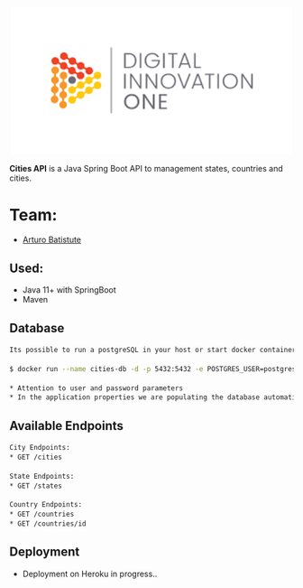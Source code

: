 <p align="center">
    <img width="500" height="auto" src="dio.png" alt="PHP Censor" />
</p>

**Cities API** is a Java Spring Boot API to management states, countries and cities.

# Team:

- [Arturo Batistute](https://github.com/ArturoBatistute)


## Used:

* Java 11+ with SpringBoot
* Maven

## Database

```bash
Its possible to run a postgreSQL in your host or start docker container with PostgreSQL using the following command?

$ docker run --name cities-db -d -p 5432:5432 -e POSTGRES_USER=postgres_user_city -e POSTGRES_PASSWORD=super_password -e POSTGRES_DB=cities postgres

* Attention to user and password parameters
* In the application properties we are populating the database automatically when starting the project
```

## Available Endpoints

```bash
City Endpoints:
* GET /cities

State Endpoints:
* GET /states

Country Endpoints:
* GET /countries
* GET /countries/id

```

## Deployment

* Deployment on Heroku in progress..

